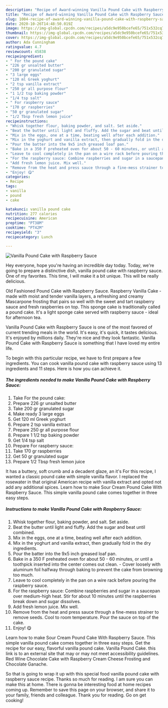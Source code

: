 ```yaml
---
description: "Recipe of Award-winning Vanilla Pound Cake with Raspberry Sauce"
title: "Recipe of Award-winning Vanilla Pound Cake with Raspberry Sauce"
slug: 1004-recipe-of-award-winning-vanilla-pound-cake-with-raspberry-sauce
date: 2020-10-26T14:48:50.019Z
image: https://img-global.cpcdn.com/recipes/a5dc9e950bcefe65/751x532cq70/vanilla-pound-cake-with-raspberry-sauce-recipe-main-photo.jpg
thumbnail: https://img-global.cpcdn.com/recipes/a5dc9e950bcefe65/751x532cq70/vanilla-pound-cake-with-raspberry-sauce-recipe-main-photo.jpg
cover: https://img-global.cpcdn.com/recipes/a5dc9e950bcefe65/751x532cq70/vanilla-pound-cake-with-raspberry-sauce-recipe-main-photo.jpg
author: Ada Cunningham
ratingvalue: 4.7
reviewcount: 45838
recipeingredient:
- " For the pound cake"
- "226 gr unsalted butter"
- "200 gr granulated sugar"
- "3 large eggs"
- "120 ml Greek yoghurt"
- "2 tsp vanilla extract"
- "250 gr all purpose flour"
- "1 1/2 tsp baking powder"
- "1/4 tsp salt"
- " For raspberry sauce"
- "170 gr raspberries"
- "50 gr granulated sugar"
- "1/2 Tbsp fresh lemon juice"
recipeinstructions:
- "Whisk together flour, baking powder, and salt. Set aside."
- "Beat the butter until light and fluffy. Add the sugar and beat until combined."
- "Mix in the eggs, one at a time, beating well after each addition."
- "Mix in the yoghurt and vanilla extract, then gradually fold in the dry ingredients."
- "Pour the batter into the 9x5 inch greased loaf pan."
- "Bake in a 350 F preheated oven for about 50 - 60 minutes, or until a toothpick inserted into the center comes out clean. Cover loosely with aluminum foil halfway through baking to prevent the cake from browning too much."
- "Leave to cool completely in the pan on a wire rack before pouring the raspberry sauce."
- "For the raspberry sauce: Combine raspberries and sugar in a saucepan over medium-high heat. Stir for about 10 minutes until the raspberries break down and sugar dissolves."
- "Add fresh lemon juice. Mix well."
- "Remove from the heat and press sauce through a fine-mess strainer to remove seeds. Cool to room temperature. Pour the sauce on top of the cake."
- "Enjoy! 😋"
categories:
- Recipe
tags:
- vanilla
- pound
- cake

katakunci: vanilla pound cake 
nutrition: 277 calories
recipecuisine: American
preptime: "PT38M"
cooktime: "PT42M"
recipeyield: "3"
recipecategory: Lunch

---
```



![Vanilla Pound Cake with Raspberry Sauce](https://img-global.cpcdn.com/recipes/a5dc9e950bcefe65/751x532cq70/vanilla-pound-cake-with-raspberry-sauce-recipe-main-photo.jpg)

Hey everyone, hope you're having an incredible day today. Today, we're going to prepare a distinctive dish, vanilla pound cake with raspberry sauce. One of my favorites. This time, I will make it a bit unique. This will be really delicious.

Old Fashioned Pound Cake with Raspberry Sauce. Raspberry Vanilla Cake - made with moist and tender vanilla layers, a refreshing and creamy Mascarpone frosting that pairs so well with the sweet and tart raspberry sauce and fresh raspberries on top. This sponge cake is traditionally called a pound cake. It&#39;s a light sponge cake served with raspberry sauce - ideal for afternoon tea.

Vanilla Pound Cake with Raspberry Sauce is one of the most favored of current trending meals in the world. It's easy, it's quick, it tastes delicious. It's enjoyed by millions daily. They're nice and they look fantastic. Vanilla Pound Cake with Raspberry Sauce is something that I have loved my entire life.


To begin with this particular recipe, we have to first prepare a few ingredients. You can cook vanilla pound cake with raspberry sauce using 13 ingredients and 11 steps. Here is how you can achieve it.

<!--inarticleads1-->

##### The ingredients needed to make Vanilla Pound Cake with Raspberry Sauce:

1. Take  For the pound cake:
1. Prepare 226 gr unsalted butter
1. Take 200 gr granulated sugar
1. Make ready 3 large eggs
1. Get 120 ml Greek yoghurt
1. Prepare 2 tsp vanilla extract
1. Prepare 250 gr all purpose flour
1. Prepare 1 1/2 tsp baking powder
1. Get 1/4 tsp salt
1. Prepare  For raspberry sauce:
1. Take 170 gr raspberries
1. Get 50 gr granulated sugar
1. Prepare 1/2 Tbsp fresh lemon juice


It has a buttery, soft crumb and a decadent glaze, an it&#39;s For this recipe, I wanted a classic pound cake with simple vanilla flavor. I replaced the rosewater in that original American recipe with vanilla extract and opted not add any additional spices. Learn how to make Sour Cream Pound Cake With Raspberry Sauce. This simple vanilla pound cake comes together in three easy steps. 

<!--inarticleads2-->

##### Instructions to make Vanilla Pound Cake with Raspberry Sauce:

1. Whisk together flour, baking powder, and salt. Set aside.
1. Beat the butter until light and fluffy. Add the sugar and beat until combined.
1. Mix in the eggs, one at a time, beating well after each addition.
1. Mix in the yoghurt and vanilla extract, then gradually fold in the dry ingredients.
1. Pour the batter into the 9x5 inch greased loaf pan.
1. Bake in a 350 F preheated oven for about 50 - 60 minutes, or until a toothpick inserted into the center comes out clean. - Cover loosely with aluminum foil halfway through baking to prevent the cake from browning too much.
1. Leave to cool completely in the pan on a wire rack before pouring the raspberry sauce.
1. For the raspberry sauce: Combine raspberries and sugar in a saucepan over medium-high heat. Stir for about 10 minutes until the raspberries break down and sugar dissolves.
1. Add fresh lemon juice. Mix well.
1. Remove from the heat and press sauce through a fine-mess strainer to remove seeds. Cool to room temperature. Pour the sauce on top of the cake.
1. Enjoy! 😋


Learn how to make Sour Cream Pound Cake With Raspberry Sauce. This simple vanilla pound cake comes together in three easy steps. Get the recipe for our easy, flavorful vanilla pound cake. Vanilla Pound Cake. this link is to an external site that may or may not meet accessibility guidelines. Red Wine Chocolate Cake with Raspberry Cream Cheese Frosting and Chocolate Ganache. 

So that is going to wrap it up with this special food vanilla pound cake with raspberry sauce recipe. Thanks so much for reading. I am sure you can make this at home. There is gonna be interesting food at home recipes coming up. Remember to save this page on your browser, and share it to your family, friends and colleague. Thank you for reading. Go on get cooking!
